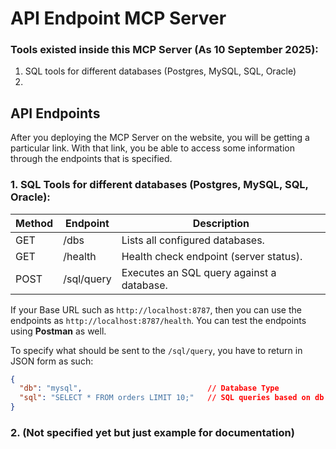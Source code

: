 # API Endpoint MCP Server
### Tools existed inside this MCP Server (As 10 September 2025):
1. SQL tools for different databases (Postgres, MySQL, SQL, Oracle)
2. 


## API Endpoints
After you deploying the MCP Server on the website, you will be getting a particular link. With that link, you be able to access some information through the endpoints that is specified.

### 1. SQL Tools for different databases (Postgres, MySQL, SQL, Oracle): 
| Method | Endpoint       | Description                                |
|--------|----------------|--------------------------------------------|
| GET    | /dbs           | Lists all configured databases.            |
| GET    | /health        | Health check endpoint (server status).     |
| POST   | /sql/query     | Executes an SQL query against a database.  |

If your Base URL such as ```http://localhost:8787```, then you can use the endpoints as ```http://localhost:8787/health```. You can test the endpoints using **Postman** as well.

To specify what should be sent to the ```/sql/query```, you have to return in JSON form as such:
```json
{
  "db": "mysql",                            // Database Type
  "sql": "SELECT * FROM orders LIMIT 10;"   // SQL queries based on db type
}
```



### 2. (Not specified yet but just example for documentation)